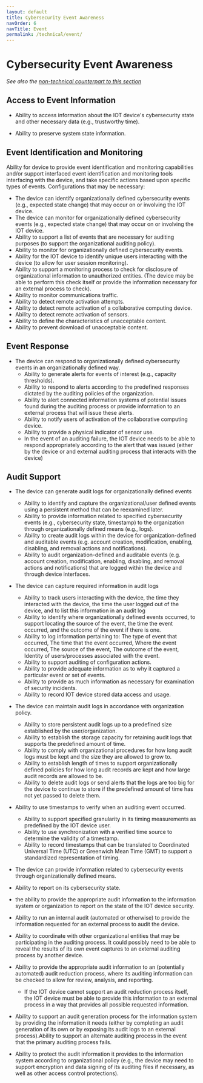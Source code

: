 ```yaml
---
layout: default
title: Cybersecurity Event Awareness
navOrder: 6
navTitle: Event
permalink: /technical/event/
---
```


# Cybersecurity Event Awareness

_See also the [non-technical counterpart to this section](../_8259-Control/event.md)_

## Access to Event Information

- Ability to access information about the IOT device&#39;s cybersecurity state and other necessary data (e.g., trustworthy time).

- Ability to preserve system state information.

## Event Identification and Monitoring

Ability for device to provide event identification and monitoring capabilities and/or support interfaced event identification and monitoring tools interfacing with the device, and take specific actions based upon specific types of events. Configurations that may be necessary: 
- The device can identify organizationally defined cybersecurity events (e.g., expected state change) that may occur on or involving the IOT device.
- The device can monitor for organizationally defined cybersecurity events (e.g., expected state change) that may occur on or involving the IOT device.
- Ability to support a list of events that are necessary for auditing purposes (to support the organizational auditing policy).
- Ability to monitor for organizationally defined cybersecurity events.
- Ability for the IOT device to identify unique users interacting with the device (to allow for user session monitoring).
- Ability to support a monitoring process to check for disclosure of organizational information to unauthorized entities. (The device may be able to perform this check itself or provide the information necessary for an external process to check).
- Ability to monitor communications traffic.
- Ability to detect remote activation attempts.
- Ability to detect remote activation of a collaborative computing device.
- Ability to detect remote activation of sensors.
- Ability to define the characteristics of unacceptable content.
- Ability to prevent download of unacceptable content.

## Event Response

- The device can respond to organizationally defined cybersecurity events in an organizationally defined way.
  - Ability to generate alerts for events of interest (e.g., capacity thresholds).
  - Ability to respond to alerts according to the predefined responses dictated by the auditing policies of the organization.
  - Ability to alert connected information systems of potential issues found during the auditing process or provide information to an external process that will issue these alerts.
  - Ability to notify users of activation of the collaborative computing device.
  - Ability to provide a physical indicator of sensor use.
  - In the event of an auditing failure, the IOT device needs to be able to respond appropriately according to the alert that was issued (either by the device or and external auditing process that interacts with the device)

## Audit Support

- The device can generate audit logs for organizationally defined events
  - Ability to identify and capture the organizational/user defined events using a persistent method that can be reexamined later.
  - Ability to provide information related to specified cybersecurity events (e.g., cybersecurity state, timestamp) to the organization through organizationally defined means (e.g., logs).
  - Ability to create audit logs within the device for organization-defined and auditable events (e.g. account creation, modification, enabling, disabling, and removal actions and notifications).
  - Ability to audit organization-defined and auditable events (e.g. account creation, modification, enabling, disabling, and removal actions and notifications) that are logged within the device and through device interfaces.
- The device can capture required information in audit logs
  - Ability to track users interacting with the device, the time they interacted with the device, the time the user logged out of the device, and to list this information in an audit log
  - Ability to identify where organizationally defined events occurred, to support locating the source of the event, the time the event occurred, and the outcome of the event if there is one.
  - Ability to log information pertaining to: The type of event that occurred, The time that the event occurred, Where the event occurred, The source of the event, The outcome of the event, Identity of users/processes associated with the event.
  - Ability to support auditing of configuration actions.
  - Ability to provide adequate information as to why it captured a particular event or set of events.
  - Ability to provide as much information as necessary for examination of security incidents.
  - Ability to record IOT device stored data access and usage.
- The device can maintain audit logs in accordance with organization policy.
  - Ability to store persistent audit logs up to a predefined size established by the user/organization.
  - Ability to establish the storage capacity for retaining audit logs that supports the predefined amount of time.
  - Ability to comply with organizational procedures for how long audit logs must be kept and the size they are allowed to grow to.
  - Ability to establish length of times to support organizationally defined policies for how long audit records are kept and how large audit records are allowed to be.
  - Ability to delete audit logs or send alerts that the logs are too big for the device to continue to store if the predefined amount of time has not yet passed to delete them.
- Ability to use timestamps to verify when an auditing event occurred.
  - Ability to support specified granularity in its timing measurements as predefined by the IOT device user.
  - Ability to use synchronization with a verified time source to determine the validity of a timestamp.
  - Ability to record timestamps that can be translated to Coordinated Universal Time (UTC) or Greenwich Mean Time (GMT) to support a standardized representation of timing.
- The device can provide information related to cybersecurity events through organizationally defined means.

- Ability to report on its cybersecurity state.
- the ability to provide the appropriate audit information to the information system or organization to report on the state of the IOT device security.
- Ability to run an internal audit (automated or otherwise) to provide the information requested for an external process to audit the device.

- Ability to coordinate with other organizational entities that may be participating in the auditing process. It could possibly need to be able to reveal the results of its own event captures to an external auditing process by another device.
- Ability to provide the appropriate audit information to an (potentially automated) audit reduction process, where its auditing information can be checked to allow for review, analysis, and reporting.
  - If the IOT device cannot support an audit reduction process itself, the IOT device must be able to provide this information to an external process in a way that provides all possible requested information.

- Ability to support an audit generation process for the information system by providing the information it needs (either by completing an audit generation of its own or by exposing its audit logs to an external process).Ability to support an alternate auditing process in the event that the primary auditing process fails.
- Ability to protect the audit information it provides to the information system according to organizational policy (e.g., the device may need to support encryption and data signing of its auditing files if necessary, as well as other access control protections).
